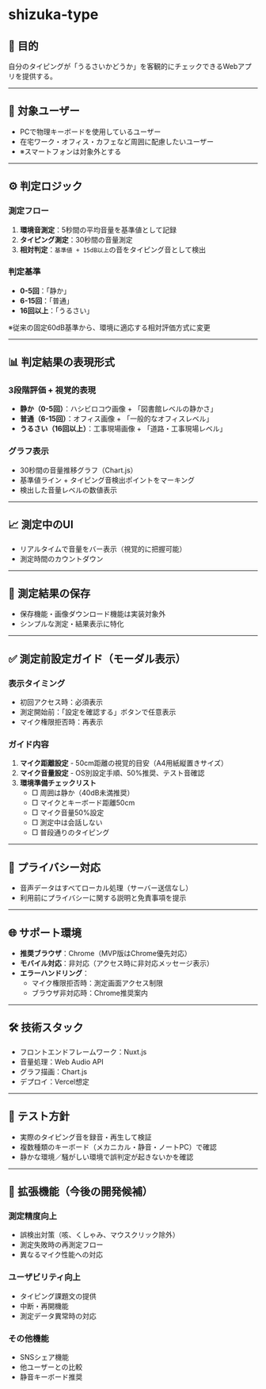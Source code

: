 # shizuka-type

## 🎯 目的

自分のタイピングが「うるさいかどうか」を客観的にチェックできるWebアプリを提供する。

---

## 👤 対象ユーザー

- PCで物理キーボードを使用しているユーザー
- 在宅ワーク・オフィス・カフェなど周囲に配慮したいユーザー
- ※スマートフォンは対象外とする

---

## ⚙ 判定ロジック

### 測定フロー

1. **環境音測定**：5秒間の平均音量を基準値として記録
2. **タイピング測定**：30秒間の音量測定
3. **相対判定**：`基準値 + 15dB以上`の音をタイピング音として検出

### 判定基準

- **0-5回**：「静か」
- **6-15回**：「普通」
- **16回以上**：「うるさい」

※従来の固定60dB基準から、環境に適応する相対評価方式に変更

---

## 📊 判定結果の表現形式

### 3段階評価 + 視覚的表現

- **静か（0-5回）**：ハシビロコウ画像 + 「図書館レベルの静かさ」
- **普通（6-15回）**：オフィス画像 + 「一般的なオフィスレベル」
- **うるさい（16回以上）**：工事現場画像 + 「道路・工事現場レベル」

### グラフ表示

- 30秒間の音量推移グラフ（Chart.js）
- 基準値ライン + タイピング音検出ポイントをマーキング
- 検出した音量レベルの数値表示

---

## 📈 測定中のUI

- リアルタイムで音量をバー表示（視覚的に把握可能）
- 測定時間のカウントダウン

---

## 💾 測定結果の保存

- 保存機能・画像ダウンロード機能は実装対象外
- シンプルな測定・結果表示に特化

---

## ✅ 測定前設定ガイド（モーダル表示）

### 表示タイミング

- 初回アクセス時：必須表示
- 測定開始前：「設定を確認する」ボタンで任意表示
- マイク権限拒否時：再表示

### ガイド内容

1. **マイク距離設定** - 50cm距離の視覚的目安（A4用紙縦置きサイズ）
2. **マイク音量設定** - OS別設定手順、50%推奨、テスト音確認
3. **環境準備チェックリスト**
   - □ 周囲は静か（40dB未満推奨）
   - □ マイクとキーボード距離50cm
   - □ マイク音量50%設定
   - □ 測定中は会話しない
   - □ 普段通りのタイピング

---

## 🔐 プライバシー対応

- 音声データはすべてローカル処理（サーバー送信なし）
- 利用前にプライバシーに関する説明と免責事項を提示

---

## 🌐 サポート環境

- **推奨ブラウザ**：Chrome（MVP版はChrome優先対応）
- **モバイル対応**：非対応（アクセス時に非対応メッセージ表示）
- **エラーハンドリング**：
  - マイク権限拒否時：測定画面アクセス制限
  - ブラウザ非対応時：Chrome推奨案内

---

## 🛠 技術スタック

- フロントエンドフレームワーク：Nuxt.js
- 音量処理：Web Audio API
- グラフ描画：Chart.js
- デプロイ：Vercel想定

---

## 🧪 テスト方針

- 実際のタイピング音を録音・再生して検証
- 複数種類のキーボード（メカニカル・静音・ノートPC）で確認
- 静かな環境／騒がしい環境で誤判定が起きないかを確認

---

## 🌟 拡張機能（今後の開発候補）

### 測定精度向上

- 誤検出対策（咳、くしゃみ、マウスクリック除外）
- 測定失敗時の再測定フロー
- 異なるマイク性能への対応

### ユーザビリティ向上

- タイピング課題文の提供
- 中断・再開機能
- 測定データ異常時の対応

### その他機能

- SNSシェア機能
- 他ユーザーとの比較
- 静音キーボード推奨
